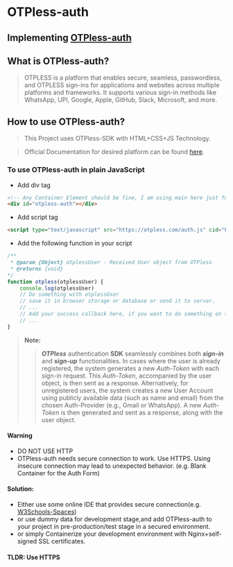 # OTPless-auth

## Implementing [OTPless-auth](https://otpless.com/)

## What is OTPless-auth?

> OTPLESS is a platform that enables secure, seamless, passwordless, and OTPLESS sign-ins for applications and websites across multiple platforms and frameworks. It supports various sign-in methods like WhatsApp, UPI, Google, Apple, GitHub, Slack, Microsoft, and more.

## How to use OTPless-auth?

> This Project uses OTPless-SDK with HTML+CSS+JS Technology.

> Official Documentation for desired platform can be found [here](https://otpless.com/platforms).

### To use OTPless-auth in plain JavaScript

- Add div tag

```HTML
<!-- Any Container Element should be fine, I am using main here just for semantic purpose  -->
<div id="otpless-auth"></div>
```

- Add script tag

```HTML
<script type="text/javascript" src="https://otpless.com/auth.js" cid="PSNMYE48LDJMC5SN2I4UTOD9S9QP4L4P"></script>
```

- Add the following function in your script

```js
/**
 * @param {Object} otplessUser - Received User object from OTPless
 * @returns {void}
*/
function otpless(otplessUser) {
    console.log(otplessUser)
    // Do something with otplessUser
    // save it in browser storage or database or send it to server.
    // ...
    // Add your success callback here, if you want to do something on successful authentication
    // ...
}
```

>**Note:**
>> ***OTPless*** authentication **SDK** seamlessly combines both ***sign-in*** and ***sign-up*** functionalities. In cases where the user is already registered, the system generates a new *Auth-Token* with each sign-in request. This *Auth-Token*, accompanied by the user object, is then sent as a response. Alternatively, for unregistered users, the system creates a new User Account using publicly available data (such as name and email) from the chosen Auth-Provider (e.g., Gmail or WhatsApp). A new *Auth-Token* is then generated and sent as a response, along with the user object.

#### Warning

- DO NOT USE HTTP
- OTPless-auth needs secure connection to work. Use HTTPS.
Using insecure connection may lead to unexpected behavior. (e.g. Blank Container for the Auth Form)

#### Solution:

- Either use some online IDE that provides secure connection(e.g. [W3Schools-Spaces](https://spaces.w3schools.com/space/))
- or use dummy data for development stage,and add OTPless-auth to your project in pre-production/test stage in a secured environment.
- or simply Containerize your development environment with Nginx+self-signed SSL certificates.

#### TLDR: Use HTTPS
